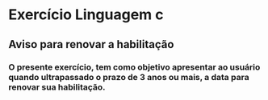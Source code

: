 # Exercício Linguagem c
## Aviso para renovar a habilitação
### O presente exercício, tem como objetivo apresentar ao usuário quando ultrapassado o prazo de 3 anos ou mais, a data para renovar sua habilitação.
